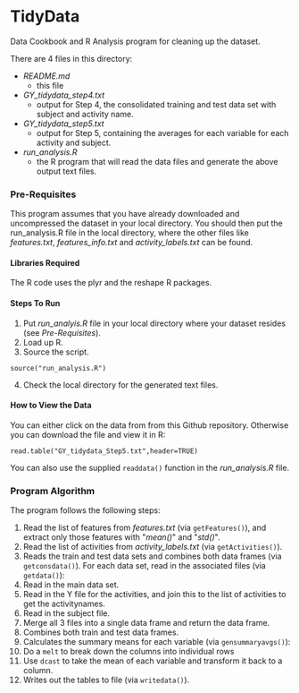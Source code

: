 # TidyData
Data Cookbook and R Analysis program for cleaning up the dataset.

There are 4 files in this directory:
- _README.md_
  - this file
- _GY_tidydata_step4.txt_
  - output for Step 4, the consolidated training and test data set with subject and activity name.
- _GY_tidydata_step5.txt_
  - output for Step 5, containing the averages for each variable for each activity and subject.
- _run_analysis.R_
  - the R program that will read the data files and generate the above output text files.

### Pre-Requisites
This program assumes that you have already downloaded and uncompressed the dataset in your local directory. You should then put the run_analysis.R file in the local directory, where the other files like _features.txt_, _features_info.txt_ and _activity_labels.txt_ can be found.

#### Libraries Required
The R code uses the plyr and the reshape R packages.

#### Steps To Run
1. Put _run_analyis.R_ file in your local directory where your dataset resides (see *Pre-Requisites*).
2. Load up R.
3. Source the script.
```
source("run_analysis.R")
```
4. Check the local directory for the generated text files.

#### How to View the Data
You can either click on the data from from this Github repository. Otherwise you can download the file and view it in R:
```
read.table("GY_tidydata_Step5.txt",header=TRUE)
```
You can also use the supplied ``readdata()`` function in the _run_analysis.R_ file.

### Program Algorithm
The program follows the following steps:

1. Read the list of features from _features.txt_ (via `getFeatures()`), and extract only those features with "_mean()_" and "_std()_".
2. Read the list of activities from _activity_labels.txt_ (via `getActivities()`).
3. Reads the train and test data sets and combines both data frames (via `getconsdata()`). For each data set, read in the associated files (via `getdata()`):
  1. Read in the main data set.
  2. Read in the Y file for the activities, and join this to the list of activities to get the activitynames.
  3. Read in the subject file.
  4. Merge all 3 files into a single data frame and return the data frame.
  5. Combines both train and test data frames.
4. Calculates the summary means for each variable (via `gensummaryavgs()`):
  1. Do a `melt` to break down the columns into individual rows
  2. Use `dcast` to take the mean of each variable and transform it back to a column.
5. Writes out the tables to file (via `writedata()`).
